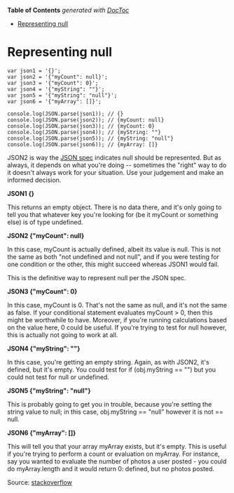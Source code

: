 <!-- START doctoc generated TOC please keep comment here to allow auto update -->
<!-- DON'T EDIT THIS SECTION, INSTEAD RE-RUN doctoc TO UPDATE -->
**Table of Contents**  *generated with [DocToc](https://github.com/thlorenz/doctoc)*

- [Representing null](#representing-null)

<!-- END doctoc generated TOC please keep comment here to allow auto update -->

# Representing null

```
var json1 = '{}';
var json2 = '{"myCount": null}';
var json3 = '{"myCount": 0}';
var json4 = '{"myString": ""}';
var json5 = '{"myString": "null"}';
var json6 = '{"myArray": []}';

console.log(JSON.parse(json1)); // {}
console.log(JSON.parse(json2)); // {myCount: null}
console.log(JSON.parse(json3)); // {myCount: 0}
console.log(JSON.parse(json4)); // {myString: ""}
console.log(JSON.parse(json5)); // {myString: "null"}
console.log(JSON.parse(json6)); // {myArray: []}
```

JSON2 is way the [JSON spec](http://www.json.org/) indicates null should be represented. But as always, it depends on what you're doing -- sometimes the "right" way to do it doesn't always work for your situation. Use your judgement and make an informed decision.

**JSON1 {}**

This returns an empty object. There is no data there, and it's only going to tell you that whatever key you're looking for (be it myCount or something else) is of type undefined.

**JSON2 {"myCount": null}**

In this case, myCount is actually defined, albeit its value is null. This is not the same as both "not undefined and not null", and if you were testing for one condition or the other, this might succeed whereas JSON1 would fail.

This is the definitive way to represent null per the JSON spec.

**JSON3 {"myCount": 0}**

In this case, myCount is 0. That's not the same as null, and it's not the same as false. If your conditional statement evaluates myCount > 0, then this might be worthwhile to have. Moreover, if you're running calculations based on the value here, 0 could be useful. If you're trying to test for null however, this is actually not going to work at all.

**JSON4 {"myString": ""}**

In this case, you're getting an empty string. Again, as with JSON2, it's defined, but it's empty. You could test for if (obj.myString == "") but you could not test for null or undefined.

**JSON5 {"myString": "null"}**

This is probably going to get you in trouble, because you're setting the string value to null; in this case,  obj.myString == "null" however it is not == null.

**JSON6 {"myArray": []}**

This will tell you that your array myArray exists, but it's empty. This is useful if you're trying to perform a count or evaluation on myArray. For instance, say you wanted to evaluate the number of photos a user posted - you could do myArray.length and it would return 0: defined, but no photos posted.

Source: [stackoverflow]( https://stackoverflow.com/questions/21120999/representing-null-in-json)
